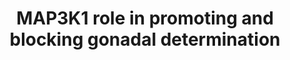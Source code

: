 ---
annotations:
- id: DOID:14448
  parent: null
  type: Disease Ontology
  value: 46,XY sex reversal
- id: DOID:14450
  parent: null
  type: Disease Ontology
  value: 46 XX gonadal dysgenesis
- id: DOID:14447
  parent: null
  type: Disease Ontology
  value: gonadal dysgenesis
- id: PW:0000003
  parent: signaling pathway
  type: Pathway Ontology
  value: signaling pathway
authors:
- Tilmans
- Fehrhart
description: This pathway summarizes the differential signaling in sex development
  in the human fetus. Disorders of sex development can derive from dysfunction of
  one or more genes in this pathway.
last-edited: 2020-04-16
organisms:
- Homo sapiens
redirect_from:
- /index.php/Pathway:WP4872
- /instance/WP4872
revision: null
schema-jsonld:
- '@context': https://schema.org/
  '@id': https://wikipathways.github.io/pathways/WP4872.html
  '@type': Dataset
  creator:
    '@type': Organization
    name: WikiPathways
  description: This pathway summarizes the differential signaling in sex development
    in the human fetus. Disorders of sex development can derive from dysfunction of
    one or more genes in this pathway.
  keywords:
  - AXIN1
  - Catenin beta-1
  - FGF9
  - FGFR2
  - FOXL2
  - FRAT1
  - GADD45G
  - GSK3B
  - MAP3K1
  - MAP3K4
  - MAPK1
  - MAPK11
  - RHOA
  - ROCK1
  - SOX9
  - SRY
  - WNT4
  license: CC0
  name: MAP3K1 role in promoting and blocking gonadal determination
seo: CreativeWork
title: MAP3K1 role in promoting and blocking gonadal determination
wpid: WP4872
---